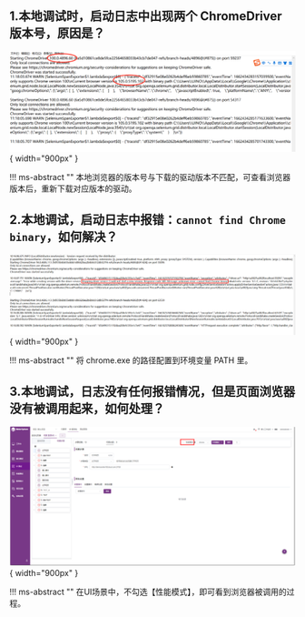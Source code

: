 ## 1.本地调试时，启动日志中出现两个 ChromeDriver 版本号，原因是？
![! UI测试-版本](../img/faq/UI测试本地调试版本不对.png){ width="900px" }

!!! ms-abstract ""
    本地浏览器的版本号与下载的驱动版本不匹配，可查看浏览器版本后，重新下载对应版本的驱动。

## 2.本地调试，启动日志中报错：`cannot find Chrome binary`，如何解决？
![! UI测试-版本](../img/faq/UI测试本地调试找不到浏览器.jpg){ width="900px" }

!!! ms-abstract ""
    将 chrome.exe 的路径配置到环境变量 PATH 里。

## 3.本地调试，日志没有任何报错情况，但是页面浏览器没有被调用起来，如何处理？
![! UI测试-版本](../img/faq/UI测试不勾选性能测试.png){ width="900px" }

!!! ms-abstract ""
    在UI场景中，不勾选【性能模式】，即可看到浏览器被调用的过程。